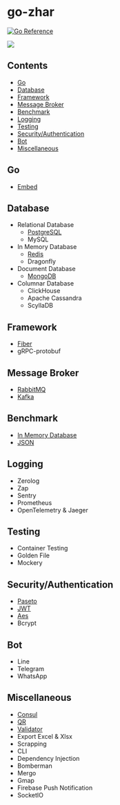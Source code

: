 # go-zhar

[![Go Reference](https://pkg.go.dev/badge/github.com/ciazhar/go-zhar.svg)](https://pkg.go.dev/github.com/ciazhar/go-zhar)

![](https://og-ciazhar.vercel.app//api?title=go-zhar&description=How+I+Craft+Golang+Code+Is+Documented+Here&information=%40ciazhar)

## Contents

- [Go](#go)
- [Database](#database)
- [Framework](#framework)
- [Message Broker](#message-broker)
- [Benchmark](#benchmark)
- [Logging](#logging)
- [Testing](#testing)
- [Security/Authentication](#securityauthentication)
- [Bot](#bot)
- [Miscellaneous](#miscellaneous)

## Go

- [Embed](https://github.com/ciazhar/go-zhar/tree/master/examples/go/embed)

## Database

- Relational Database
    - [PostgreSQL](https://github.com/ciazhar/go-zhar/tree/master/examples/postgres)
    - MySQL
- In Memory Database
    - [Redis](https://github.com/ciazhar/go-zhar/tree/master/examples/redis)
    - Dragonfly
- Document Database
    - [MongoDB](https://github.com/ciazhar/go-zhar/tree/master/examples/mongodb)
- Columnar Database
    - ClickHouse
    - Apache Cassandra
    - ScyllaDB

## Framework

- [Fiber](https://github.com/ciazhar/go-zhar/tree/master/examples/fiber)
- gRPC-protobuf

## Message Broker

- [RabbitMQ](https://github.com/ciazhar/go-zhar/tree/master/examples/rabbitmq)
- [Kafka](https://github.com/ciazhar/go-zhar/tree/master/examples/kafka)

## Benchmark

- [In Memory Database](https://github.com/ciazhar/go-zhar/tree/master/benchmark/in-memory-database)
- [JSON](https://github.com/ciazhar/go-zhar/tree/master/benchmark/json)

## Logging

- Zerolog
- Zap
- Sentry
- Prometheus
- OpenTelemetry & Jaeger

## Testing

- Container Testing
- Golden File
- Mockery

## Security/Authentication

- [Paseto](https://github.com/ciazhar/go-zhar/tree/master/examples/paseto)
- [JWT](https://github.com/ciazhar/go-zhar/tree/master/examples/jwt)
- [Aes](https://github.com/ciazhar/go-zhar/tree/master/examples/aes)
- Bcrypt

## Bot

- Line
- Telegram
- WhatsApp

## Miscellaneous

- [Consul](https://github.com/ciazhar/go-zhar/tree/master/examples/consul)
- [QR](https://github.com/ciazhar/go-zhar/tree/master/examples/qr)
- [Validator](https://github.com/ciazhar/go-zhar/tree/master/examples/govalidator)
- Export Excel & Xlsx
- Scrapping
- CLI
- Dependency Injection
- Bomberman
- Mergo
- Gmap
- Firebase Push Notification
- SocketIO